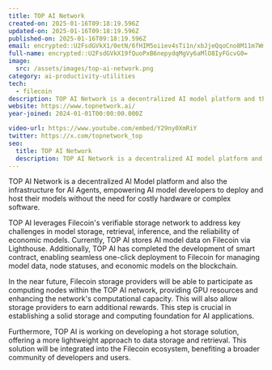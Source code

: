 ```yaml
---
title: TOP AI Network
created-on: 2025-01-16T09:18:19.596Z
updated-on: 2025-01-16T09:18:19.596Z
published-on: 2025-01-16T09:18:19.596Z
email: encrypted::U2FsdGVkX1/0etN/6fHIM5oiiev4sTi1n/xbJjeQqoCno8M11m7WmHIq3jVgV0Vh
full-name: encrypted::U2FsdGVkX19fQuoPxB6nepydqMgVy6aMlO8IyFGcvG0=
image:
  src: /assets/images/top-ai-network.png
category: ai-productivity-utilities
tech:
  - filecoin
description: TOP AI Network is a decentralized AI model platform and the infrastructure for AI Agents, utilizing sharding technology and a three-layer network architecture.
website: https://www.topnetwork.ai/
year-joined: 2024-01-01T00:00:00.000Z

video-url: https://www.youtube.com/embed/Y29ny0XmRiY
twitter: https://x.com/topnetwork_top
seo:
  title: TOP AI Network
  description: TOP AI Network is a decentralized AI model platform and the infrastructure for AI Agents, utilizing sharding technology and a three-layer network architecture.
---
```


TOP AI Network is a decentralized AI Model platform and also the infrastructure for AI Agents, empowering AI model developers to deploy and host their models without the need for costly hardware or complex software. 

TOP AI leverages Filecoin's verifiable storage network to address key challenges in model storage, retrieval, inference, and the reliability of economic models. Currently, TOP AI stores AI model data on Filecoin via Lighthouse. Additionally, TOP AI has completed the development of smart contract, enabling seamless one-click deployment to Filecoin for managing model data, node statuses, and economic models on the blockchain.

In the near future, Filecoin storage providers will be able to participate as computing nodes within the TOP AI network, providing GPU resources and enhancing the network's computational capacity. This will also allow storage providers to earn additional rewards. This step is crucial in establishing a solid storage and computing foundation for AI applications.

Furthermore, TOP AI is working on developing a hot storage solution, offering a more lightweight approach to data storage and retrieval. This solution will be integrated into the Filecoin ecosystem, benefiting a broader community of developers and users.
